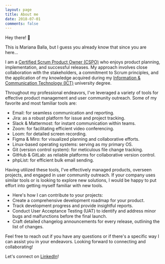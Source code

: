 ```yaml
---
layout: page
title: About me
date: 2018-07-01
comments: false
---
```


Hey there! 👋

This is Mariana Balla, but I guess you already know that since you are here…

I am a [Certified Scrum Product Owner (CSPO)](https://bcert.me/srqpqrvos) who enjoys product planning, implementation, and successful releases. My approach involves close collaboration with the stakeholders, a commitment to Scrum principles, and the application of my knowledge acquired during my [Information & Communication Technology (ICT)](https://fshn.edu.al/Departments/departamenti-i-informatikes/Programmes/teknologji-informacioni-bsc) university degree.

Throughout my professional endeavors, I've leveraged a variety of tools for effective product management and user community outreach. Some of my favorite and most familiar tools are:
- Email: for seamless communication and reporting.
- Jira: as a robust platform for issue and project tracking.
- Slack & Mattermost: for instant communication within teams.
- Zoom: for facilitating efficient video conferencing.
- Loom: for detailed screen recording.
- Figma & Miro: for visualized planning and collaborative efforts.
- Linux-based operating systems: serving as my primary OS.
- Git (version control system): for meticulous file change tracking.
- GitHub & GitLab: as reliable platforms for collaborative version control.
- phpList: for efficient bulk email sending.

Having utilized these tools, I've effectively managed products, overseen projects, and engaged in user community outreach. If your company uses similar tools or is looking to explore new solutions, I would be happy to put effort into getting myself familiar with new tools.

- Here's how I can contribute to your projects:
- Create a comprehensive development roadmap for your product.
- Track development progress and provide insightful reports.
- Conduct User Acceptance Testing (UAT) to identify and address minor bugs and malfunctions before the final launch.
- Craft detailed changelog announcements for every release, outlining the list of changes.

Feel free to reach out if you have any questions or if there's a specific way I can assist you in your endeavors. Looking forward to connecting and collaborating!

Let's connect on [LinkedIn](www.linkedin.com/in/marianaballa)!
